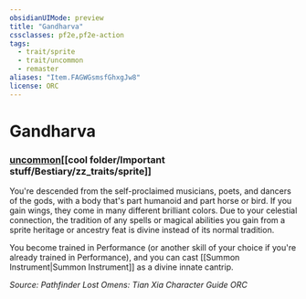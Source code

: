 ```yaml
---
obsidianUIMode: preview
title: "Gandharva"
cssclasses: pf2e,pf2e-action
tags:
  - trait/sprite
  - trait/uncommon
  - remaster
aliases: "Item.FAGWGsmsfGhxgJw8"
license: ORC
---
```

# Gandharva

### [uncommon](cool%20folder/Important%20stuff/Bestiary/zz_traits/uncommon.md "Uncommon Rarity Trait")[[cool folder/Important stuff/Bestiary/zz_traits/sprite]]






You're descended from the self-proclaimed musicians, poets, and dancers of the gods, with a body that's part humanoid and part horse or bird. If you gain wings, they come in many different brilliant colors. Due to your celestial connection, the tradition of any spells or magical abilities you gain from a sprite heritage or ancestry feat is divine instead of its normal tradition.

You become trained in Performance (or another skill of your choice if you're already trained in Performance), and you can cast [[Summon Instrument|Summon Instrument]] as a divine innate cantrip.

*Source: Pathfinder Lost Omens: Tian Xia Character Guide*
*ORC*